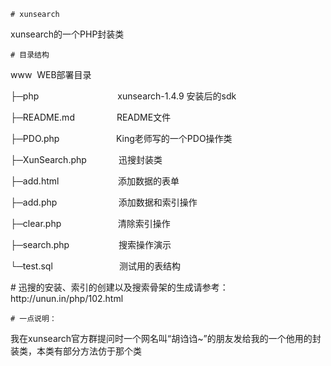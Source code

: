 
    # xunsearch
<p>
    xunsearch的一个PHP封装类
</p>

    # 目录结构

<p>
    www&nbsp;&nbsp;WEB部署目录
</p>
<p>
    ├─php&nbsp;&nbsp; &nbsp; &nbsp; &nbsp; &nbsp; &nbsp; &nbsp; &nbsp; &nbsp; &nbsp; &nbsp; &nbsp; &nbsp; &nbsp; &nbsp; &nbsp;xunsearch-1.4.9 安装后的sdk
</p>
<p>
    ├─README.md&nbsp;&nbsp;&nbsp;&nbsp;&nbsp;&nbsp;&nbsp;&nbsp;&nbsp;&nbsp;&nbsp;&nbsp;&nbsp;&nbsp;&nbsp;&nbsp; README文件
</p>
<p>
    ├─PDO.php&nbsp;&nbsp; &nbsp; &nbsp; &nbsp; &nbsp; &nbsp; &nbsp; &nbsp; &nbsp; &nbsp; &nbsp; King老师写的一个PDO操作类
</p>
<p>
    ├─XunSearch.php&nbsp;&nbsp; &nbsp; &nbsp; &nbsp; &nbsp; &nbsp; 迅搜封装类
</p>
<p>
    ├─add.html&nbsp;&nbsp; &nbsp; &nbsp; &nbsp; &nbsp; &nbsp; &nbsp; &nbsp; &nbsp; &nbsp; &nbsp; &nbsp;添加数据的表单
</p>
<p>
    ├─add.php&nbsp;&nbsp; &nbsp; &nbsp; &nbsp; &nbsp; &nbsp; &nbsp;&nbsp;&nbsp;&nbsp;&nbsp;&nbsp;&nbsp;&nbsp;&nbsp;&nbsp;&nbsp;&nbsp;添加数据和索引操作
</p>
<p>
    ├─clear.php&nbsp;&nbsp; &nbsp; &nbsp; &nbsp; &nbsp; &nbsp;&nbsp;&nbsp;&nbsp;&nbsp;&nbsp;&nbsp;&nbsp;&nbsp;&nbsp;&nbsp;&nbsp;清除索引操作
</p>
<p>
    ├─search.php&nbsp;&nbsp; &nbsp; &nbsp; &nbsp; &nbsp; &nbsp; &nbsp; &nbsp; &nbsp; &nbsp;搜索操作演示
</p>
<p>
    └─test.sql&nbsp;&nbsp; &nbsp; &nbsp; &nbsp; &nbsp; &nbsp; &nbsp; &nbsp; &nbsp; &nbsp; &nbsp; &nbsp; &nbsp; 测试用的表结构
</p>
	# 迅搜的安装、索引的创建以及搜索骨架的生成请参考：http://unun.in/php/102.html

    # 一点说明：

<p>
    我在xunsearch官方群提问时一个网名叫“胡诌诌~”的朋友发给我的一个他用的封装类，本类有部分方法仿于那个类
</p>
<p>
    <br/>
</p>
